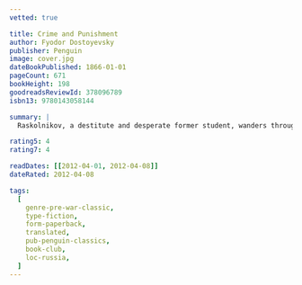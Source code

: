 ```yaml
---
vetted: true

title: Crime and Punishment
author: Fyodor Dostoyevsky
publisher: Penguin
image: cover.jpg
dateBookPublished: 1866-01-01
pageCount: 671
bookHeight: 198
goodreadsReviewId: 378096789
isbn13: 9780143058144

summary: |
  Raskolnikov, a destitute and desperate former student, wanders through the slums of St Petersburg and commits a random murder without remorse or regret. He imagines himself to be a great man, a Napoleon: acting for a higher purpose beyond conventional moral law. But as he embarks on a dangerous game of cat and mouse with a suspicious police investigator, Raskolnikov is pursued by the growing voice of his conscience and finds the noose of his own guilt tightening around his neck. Only Sonya, a downtrodden prostitute, can offer the chance of redemption.

rating5: 4
rating7: 4

readDates: [[2012-04-01, 2012-04-08]]
dateRated: 2012-04-08

tags:
  [
    genre-pre-war-classic,
    type-fiction,
    form-paperback,
    translated,
    pub-penguin-classics,
    book-club,
    loc-russia,
  ]
---
```

